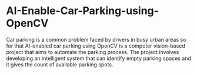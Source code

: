 # AI-Enable-Car-Parking-using-OpenCV
Car parking is a common problem faced by drivers in busy urban areas so for that AI-enabled car parking using OpenCV is a computer vision-based project that aims to automate the parking process. The project involves developing an intelligent system that can identify empty parking spaces and it gives the count of available parking spots.
